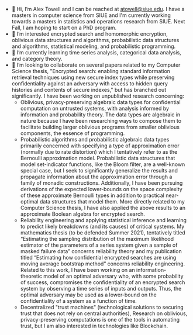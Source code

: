 - 👋 Hi, I’m Alex Towell and I can be reached at atowell@siue.edu.
I have a masters in computer science from SIUE and I'm currently working towards a masters in statistics and operations research from SIUE. Next Fall, I am hoping to start on a PhD program.
- 👀 I’m interested encrypted search and homomorphic encryption, oblivious data structures and algorithms, probabilistic data structures and algorithms, statistical modeling, and probabilistic programming.
- 🌱 I’m currently learning time series analysis, categorical data analysis, and category theory.
- 💞️ I’m looking to collaborate on several papers related to my Computer Science thesis, "Encrypted search: enabling standard information retrieval techniques using new secure index types while preserving confidentiality against an adversary with access to hidden query histories and contents of secure indexes," but has branched out significantly. I have been working on unpublished research concerning:
  * Oblivious, privacy-preserving algebraic data types for confidential computation on untrusted systems, with analysis informed by information and probability theory. The data types are algebraic in nature because I have been researching ways to compose them to facilitate building larger oblivious programs from smaller oblivious components, the essence of programming.
  * Probabilistic algorithms and probabilistic algebraic data types primarily concerned with specifying a type of approximation error (normally due to rate distortion) which I tentatively refer to as the Bernoulli approximation model. Probabilistic data structures that model set-indicator functions, like the Bloom filter, are a well-known special case, but I seek to significantly generalize the results and propagate information about the approximation error through a family of monadic constructions. Additionally, I have been pursuing derivations of the expected lower-bounds on the space complexity of these approximate Bernoulli types in addition to practical near-optimal data structures that model them. More directly related to my Computer Science thesis, I have also applied the above results to an approximate Boolean algebra for encrypted search.
  * Reliability engineering and applying statistical inference and learning to predict likely breakdowns (and its causes) of critical systems.
    My mathematics thesis (to be defended Summer 2021), tentatively titled “Estimating the sampling distribution of the maximum likelihood estimator of the parameters of a series system given a sample of masked failure data” concerns reliability theory and my publication titled “Estimating how confidential encrypted searches are using moving average bootstrap method” concerns reliability engineering. Related to this work, I have been working on an information-theoretic model of an optimal adversary who, with some probability of success, compromises the confidentiality of an encrypted search system by observing a time series of inputs and outputs.
    Thus, the optimal adversary may be used as a lower-bound on the confidentiality of a system as a function of time.
  * Decentralized "trust machines" (technological solutions to securing trust that does not rely on central authorities), Research on oblivious, privacy-preserving computations is one of the tools in automating trust, but I am also interested in technologies like Blockchain.

<!---
queelius/queelius is a ✨ special ✨ repository because its `README.md` (this file) appears on your GitHub profile.
You can click the Preview link to take a look at your changes.
--->
